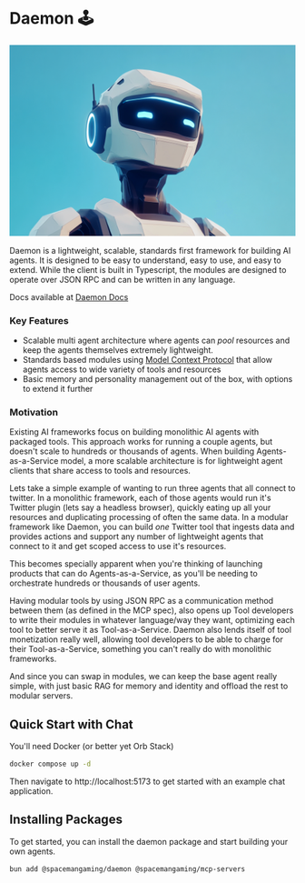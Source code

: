 # Daemon 🕹

![Daemon Banner](./images/daemon.png)

Daemon is a lightweight, scalable, standards first framework for building AI agents. It is designed to be easy to understand, easy to use, and easy to extend. While the client is built in Typescript, the modules are designed to operate over JSON RPC and can be written in any language.

Docs available at [Daemon Docs](https://daemon.spacemangaming.com)

### Key Features

- Scalable multi agent architecture where agents can _pool_ resources and keep the agents themselves extremely lightweight.
- Standards based modules using [Model Context Protocol](https://modelcontextprotocol.io) that allow agents access to wide variety of tools and resources
- Basic memory and personality management out of the box, with options to extend it further

### Motivation

Existing AI frameworks focus on building monolithic AI agents with packaged tools. This approach works for running a couple agents, but doesn't scale to hundreds or thousands of agents. When building Agents-as-a-Service model, a more scalable architecture is for lightweight agent clients that share access to tools and resources.

Lets take a simple example of wanting to run three agents that all connect to twitter. In a monolithic framework, each of those agents would run it's Twitter plugin (lets say a headless browser), quickly eating up all your resources and duplicating processing of often the same data. In a modular framework like Daemon, you can build _one_ Twitter tool that ingests data and provides actions and support any number of lightweight agents that connect to it and get scoped access to use it's resources.

This becomes specially apparent when you're thinking of launching products that can do Agents-as-a-Service, as you'll be needing to orchestrate hundreds or thousands of user agents.

Having modular tools by using JSON RPC as a communication method between them (as defined in the MCP spec), also opens up Tool developers to write their modules in whatever language/way they want, optimizing each tool to better serve it as Tool-as-a-Service. Daemon also lends itself of tool monetization really well, allowing tool developers to be able to charge for their Tool-as-a-Service, something you can't really do with monolithic frameworks.

And since you can swap in modules, we can keep the base agent really simple, with just basic RAG for memory and identity and offload the rest to modular servers.

## Quick Start with Chat

You'll need Docker (or better yet Orb Stack)

```bash
docker compose up -d
```

Then navigate to http://localhost:5173 to get started with an example chat application.

## Installing Packages

To get started, you can install the daemon package and start building your own agents.

```bash
bun add @spacemangaming/daemon @spacemangaming/mcp-servers
```
